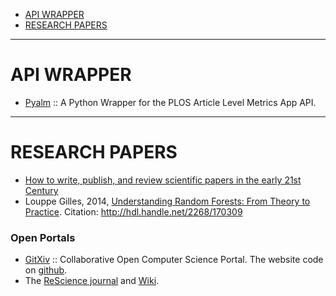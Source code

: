 * [API WRAPPER](#api-wrapper)
* [RESEARCH PAPERS](#research-papers)

----

# API WRAPPER
* [Pyalm](https://github.com/articlemetrics/pyalm) :: A Python Wrapper for the PLOS Article Level Metrics App API.

----

# RESEARCH PAPERS
+ [How to write, publish, and review scientific papers in the early 21st Century](https://github.com/swcarpentry/modern-scientific-authoring) 
+ Louppe Gilles, 2014, [Understanding Random Forests: From Theory to Practice](http://orbi.ulg.ac.be/handle/2268/170309). Citation: http://hdl.handle.net/2268/170309

### Open Portals
+ [GitXiv](http://gitxiv.com) :: Collaborative Open Computer Science Portal. The website code on [github](https://github.com/samim23/GitXiv).
+ The [ReScience journal](https://github.com/ReScience/ReScience) and [Wiki](https://github.com/ReScience/ReScience/wiki).
